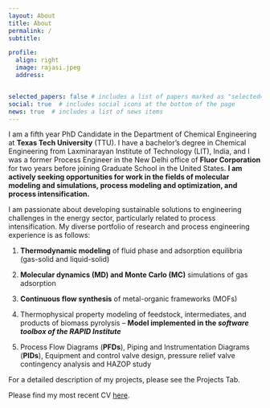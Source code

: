 ```yaml
---
layout: About
title: About
permalink: / 
subtitle:   

profile:
  align: right
  image: rajasi.jpeg
  address:  


selected_papers: false # includes a list of papers marked as "selected={true}"
social: true  # includes social icons at the bottom of the page
news: true  # includes a list of news items
---
```


I am a fifth year PhD Candidate in the Department of Chemical Engineering at **Texas Tech University** (TTU). I have a bachelor’s degree in Chemical Engineering from Laxminarayan Institute of Technology (LIT), India, and I was a former Process Engineer in the New Delhi office of **Fluor Corporation** for two years before joining Graduate School in the United States. **I am actively seeking opportunities for work in the fields of molecular modeling and simulations, process modeling and optimization, and process intensification.** 


I am passionate about developing sustainable solutions to engineering challenges in the energy sector, particularly related to process intensification. My diverse portfolio of research and process engineering experience is as follows:

1. **Thermodynamic modeling** of fluid phase and adsorption equilibria (gas-solid and liquid-solid)

2. **Molecular dynamics (MD) and Monte Carlo (MC)** simulations of gas adsorption

3. **Continuous flow synthesis** of metal-organic frameworks (MOFs)

4. Thermophysical property modeling of feedstock, intermediates, and products of biomass pyrolysis – **Model implemented in the _software toolbox of the RAPID Institute_**

5. Process Flow Diagrams (**PFDs**), Piping and Instrumentation Diagrams (**PIDs**), Equipment and control valve design, pressure relief valve contingency analysis and HAZOP study

For a detailed description of my projects, please see the Projects Tab.

Please find my most recent CV <a href="https://rajasishukre.com/assets/pdf/CV.pdf">here</a>.



[//]: # ( Write your biography here. Tell the world about yourself. Link to your favorite [subreddit]http://reddit.com. You can put a picture in, too. The code is )
